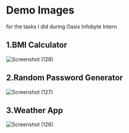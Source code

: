 # Demo Images 
for the tasks I did during Oasis Infobyte Intern

## 1.BMI Calculator


![Screenshot (128)](https://github.com/Vishva2003/oasis-infobite/assets/119120019/618f38b2-04ed-45e0-9903-07b40964b4c7)


## 2.Random Password Generator


![Screenshot (127)](https://github.com/Vishva2003/oasis-infobite/assets/119120019/84ba4405-b86d-498f-af6b-3bae9d30861a)


## 3.Weather App


![Screenshot (126)](https://github.com/Vishva2003/oasis-infobite/assets/119120019/ece39546-a4a8-4fcd-888a-270e95dba16d)
